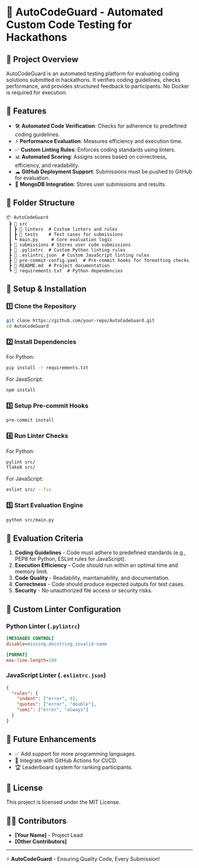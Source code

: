 # 🚀 AutoCodeGuard - Automated Custom Code Testing for Hackathons

## 🎯 Project Overview
AutoCodeGuard is an automated testing platform for evaluating coding solutions submitted in hackathons. It verifies coding guidelines, checks performance, and provides structured feedback to participants. No Docker is required for execution.

## 📌 Features
- 🛠 **Automated Code Verification**: Checks for adherence to predefined coding guidelines.
- ⚡ **Performance Evaluation**: Measures efficiency and execution time.
- ✅ **Custom Linting Rules**: Enforces coding standards using linters.
- 📊 **Automated Scoring**: Assigns scores based on correctness, efficiency, and readability.
- ☁ **GitHub Deployment Support**: Submissions must be pushed to GitHub for evaluation.
- 💾 **MongoDB Integration**: Stores user submissions and results.

## 📂 Folder Structure
```
📦 AutoCodeGuard
 ┣ 📂 src
 ┃ ┣ 📂 linters  # Custom linters and rules
 ┃ ┣ 📂 tests    # Test cases for submissions
 ┃ ┗ main.py     # Core evaluation logic
 ┣ 📂 submissions # Stores user code submissions
 ┣ 📜 .pylintrc  # Custom Python linting rules
 ┣ 📜 .eslintrc.json  # Custom JavaScript linting rules
 ┣ 📜 pre-commit-config.yaml  # Pre-commit hooks for formatting checks
 ┣ 📜 README.md  # Project documentation
 ┗ 📜 requirements.txt  # Python dependencies
```

## 🔧 Setup & Installation
### 1️⃣ Clone the Repository
```sh
git clone https://github.com/your-repo/AutoCodeGuard.git
cd AutoCodeGuard
```

### 2️⃣ Install Dependencies
For Python:
```sh
pip install -r requirements.txt
```
For JavaScript:
```sh
npm install
```

### 3️⃣ Setup Pre-commit Hooks
```sh
pre-commit install
```

### 4️⃣ Run Linter Checks
For Python:
```sh
pylint src/
flake8 src/
```
For JavaScript:
```sh
eslint src/ --fix
```

### 5️⃣ Start Evaluation Engine
```sh
python src/main.py
```

## 🔬 Evaluation Criteria
1. **Coding Guidelines** - Code must adhere to predefined standards (e.g., PEP8 for Python, ESLint rules for JavaScript).
2. **Execution Efficiency** - Code should run within an optimal time and memory limit.
3. **Code Quality** - Readability, maintainability, and documentation.
4. **Correctness** - Code should produce expected outputs for test cases.
5. **Security** - No unauthorized file access or security risks.

## 📜 Custom Linter Configuration
### Python Linter (`.pylintrc`)
```ini
[MESSAGES CONTROL]
disable=missing-docstring,invalid-name

[FORMAT]
max-line-length=100
```

### JavaScript Linter (`.eslintrc.json`)
```json
{
  "rules": {
    "indent": ["error", 4],
    "quotes": ["error", "double"],
    "semi": ["error", "always"]
  }
}
```

## 🚀 Future Enhancements
- ✅ Add support for more programming languages.
- 🔗 Integrate with GitHub Actions for CI/CD.
- 🏆 Leaderboard system for ranking participants.

## 📄 License
This project is licensed under the MIT License.

## 👨‍💻 Contributors
- **[Your Name]** - Project Lead
- **[Other Contributors]**

---
⚡ **AutoCodeGuard** - Ensuring Quality Code, Every Submission!
